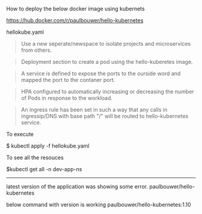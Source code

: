 How to deploy the below docker image using kubernets

https://hub.docker.com/r/paulbouwer/hello-kubernetes

hellokube.yaml

> Use a new seperate/newspace to isolate  projects and microservices from others.

> Deployment section to create a pod using the hello-kuberetes image. 

> A service is defined to expose the ports to the ourside word and mapped the port to the contaner port. 

> HPA configured to automatically increasing or decreasing the number of Pods in response to the workload.

> An ingress rule has been set in such a way that any calls in ingressip/DNS with base path "/" will be routed to hello-kubernetes service. 



To execute

$ kubectl apply -f hellokube.yaml

To see all the resouces 

$kubectl get all -n dev-app-ns



-- --- -- --- 
latest version of the application was showing some error.
paulbouwer/hello-kubernetes 

below command with version is working 
paulbouwer/hello-kubernetes:1.10

